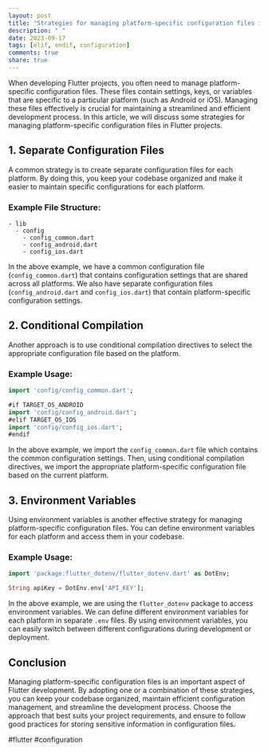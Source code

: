 ```yaml
---
layout: post
title: "Strategies for managing platform-specific configuration files in Flutter projects."
description: " "
date: 2023-09-17
tags: [elif, endif, configuration]
comments: true
share: true
---
```


When developing Flutter projects, you often need to manage platform-specific configuration files. These files contain settings, keys, or variables that are specific to a particular platform (such as Android or iOS). Managing these files effectively is crucial for maintaining a streamlined and efficient development process. In this article, we will discuss some strategies for managing platform-specific configuration files in Flutter projects.

## 1. Separate Configuration Files

A common strategy is to create separate configuration files for each platform. By doing this, you keep your codebase organized and make it easier to maintain specific configurations for each platform. 

### Example File Structure:
```
- lib
  - config
    - config_common.dart
    - config_android.dart
    - config_ios.dart
```

In the above example, we have a common configuration file (`config_common.dart`) that contains configuration settings that are shared across all platforms. We also have separate configuration files (`config_android.dart` and `config_ios.dart`) that contain platform-specific configuration settings.

## 2. Conditional Compilation

Another approach is to use conditional compilation directives to select the appropriate configuration file based on the platform.

### Example Usage:
```dart
import 'config/config_common.dart';

#if TARGET_OS_ANDROID
import 'config/config_android.dart';
#elif TARGET_OS_IOS
import 'config/config_ios.dart';
#endif
```

In the above example, we import the `config_common.dart` file which contains the common configuration settings. Then, using conditional compilation directives, we import the appropriate platform-specific configuration file based on the current platform.

## 3. Environment Variables

Using environment variables is another effective strategy for managing platform-specific configuration files. You can define environment variables for each platform and access them in your codebase.

### Example Usage:
```dart
import 'package:flutter_dotenv/flutter_dotenv.dart' as DotEnv;

String apiKey = DotEnv.env['API_KEY'];
```

In the above example, we are using the `flutter_dotenv` package to access environment variables. We can define different environment variables for each platform in separate `.env` files. By using environment variables, you can easily switch between different configurations during development or deployment.

## Conclusion

Managing platform-specific configuration files is an important aspect of Flutter development. By adopting one or a combination of these strategies, you can keep your codebase organized, maintain efficient configuration management, and streamline the development process. Choose the approach that best suits your project requirements, and ensure to follow good practices for storing sensitive information in configuration files.

#flutter #configuration